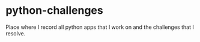 # python-challenges

Place where I record all python apps that I work on and the challenges that I resolve.  